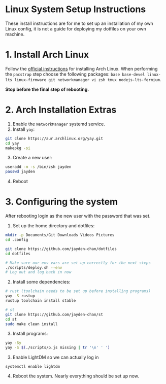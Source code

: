 # Linux System Setup Instructions

These install instructions are for me to set up an installation of my own Linux config,
it is not a guide for deploying my dotfiles on your own machine.

# 1. Install Arch Linux
Follow the [official instructions](https://wiki.archlinux.org/title/installation_guide)
for installing Arch Linux. When performing the `pacstrap` step choose the following
packages: `base base-devel linux-lts linux-firmware git networkmanager vi zsh tmux
nodejs-lts-fermium`.

**Stop before the final step of rebooting.**

# 2. Arch Installation Extras
1. Enable the `NetworkManager` systemd service.
2. Install `yay`:
```bash
git clone https://aur.archlinux.org/yay.git
cd yay
makepkg -si
```
3. Create a new user:
```bash
useradd -m -s /bin/zsh jayden
passwd jayden
```

4. Reboot

# 3. Configuring the system
After rebooting login as the new user with the password that was set.

1. Set up the home directory and dotfiles:
```bash
mkdir -p Documents/Git Downloads Videos Pictures
cd .config

git clone https://github.com/jayden-chan/dotfiles
cd dotfiles

# Make sure our env vars are set up correctly for the next steps
./scripts/deploy.sh --env
# Log out and log back in now
```

2. Install some dependencies:
```bash
# rust (toolchain needs to be set up before installing programs)
yay -S rustup
rustup toolchain install stable

# st
git clone https://github.com/jayden-chan/st
cd st
sudo make clean install
```

3. Install programs:
```bash
yay -Sy
yay -S $(./scripts/p.js missing | tr '\n' ' ')
```

3. Enable LightDM so we can actually log in
```
systemctl enable lightdm
```

4. Reboot the system. Nearly everything should be set up now.
